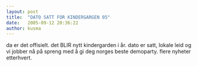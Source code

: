 ```yaml
---
layout: post
title:  "DATO SATT FOR KINDERGARGEN 05"
date:   2005-09-12 20:36:22
author: kusma
---
```

da er det offisielt. det BLIR nytt kindergarden i år. dato er satt,
lokale leid og vi jobber nå på spreng med å gi deg norges beste
demoparty. flere nyheter etterhvert.


